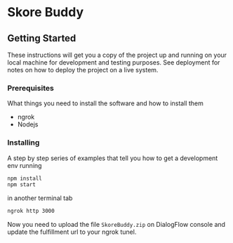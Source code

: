 # Skore Buddy

## Getting Started

These instructions will get you a copy of the project up and running on your local machine for development and testing purposes. See deployment for notes on how to deploy the project on a live system.

### Prerequisites

What things you need to install the software and how to install them

* ngrok
* Nodejs

### Installing

A step by step series of examples that tell you how to get a development env running

```bash
npm install
npm start
```

in another terminal tab

```bash
ngrok http 3000
```

Now you need to upload the file `SkoreBuddy.zip` on DialogFlow console and update the fulfillment url to your ngrok tunel.

